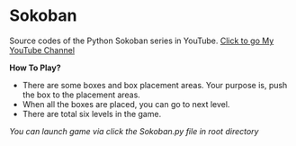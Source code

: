 # Sokoban
Source codes of the Python Sokoban series  in YouTube. [Click to go My YouTube Channel](https://www.youtube.com/channel/UCq45iCxD-nNEa-bptZV8_Iw)

**How To Play?**

 - There are some boxes and box placement areas. Your purpose is, push the box to the placement areas.
 - When all the boxes are placed, you can go to next level.
 - There are total six levels in the game.

*You can launch game via click the Sokoban.py file in root directory*
